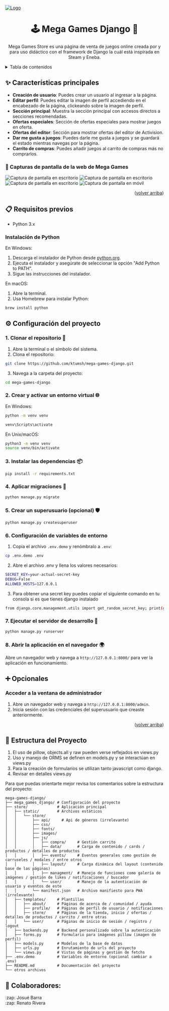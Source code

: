 <a name="readme-top"></a>

<a href="https://github.com/Ktumsh/mega-games-django">
  <img src="store/static/store/images/mega-games-1200x630.png" alt="Logo" />
</a>

<div align="center">
  
# 🕹️ Mega Games Django 👋
  
Mega Games Store es una página de venta de juegos online creada por y para uso didáctico con el framework de Django la cuál está inspirada en Steam y Eneba.
</div>

<details>
<summary>Tabla de contenidos</summary>

- [✨ Características principales](#-características-principales)
  - [📸 Capturas de pantalla de Mega Games](#-capturas-de-pantalla-de-la-web-de-mega-games)
- [📋 Requisitos previos](#-requisitos-previos)
  - [Instalación de Python](#instalación-de-python)
- [⚙ Configuración del proyecto](#-configuración-del-proyecto)
- [➕ Opcionales](#-opcionales)
  - [Acceder a la ventana de administrador](#acceder-a-la-ventana-de-administrador)
- [📁 Estructura del Proyecto](#-estructura-del-proyecto)
- [🤝 Colaboradores](#-colaboradores)

</details>

## ✨ Características principales

- **Creación de usuario**: Puedes crear un usuario al ingresar a la página.
- **Editar perfil**: Puedes editar la imagen de perfil accediendo en el encabezado de la página, clickeando sobre la imagen de perfil.
- **Sección principal**: Muestra la sección principal con accesos directos a secciones recomendadas.
- **Ofertas especiales**: Sección de ofertas especiales para mostrar juegos en oferta.
- **Ofertas del editor**: Sección para mostrar ofertas del editor de Activision.
- **Dar me gusta a juegos**: Puedes darle me gusta a juegos y se guardará el estado mientras navegas por la página.
- **Carrito de compras**: Puedes añadir juegos al carrito de compras más no comprarlos.

### 📸 Capturas de pantalla de la web de Mega Games

![Captura de pantalla en escritorio](store/static/store/images/mega-games-screenshot-01.png)
![Captura de pantalla en escritorio](store/static/store/images/mega-games-screen-02.png)
![Captura de pantalla en escritorio](store/static/store/images/mega-games-screen-03.png)
![Captura de pantalla en móvil](store/static/store/images/mega-games-screen-04.png)

<p align="right">(<a href="#readme-top">volver arriba</a>)</p>

## 📋 Requisitos previos

- Python 3.x

### Instalación de Python

En Windows:

1. Descarga el instalador de Python desde [python.org](https://www.python.org/downloads/).
2. Ejecuta el instalador y asegúrate de seleccionar la opción "Add Python to PATH".
3. Sigue las instrucciones del instalador.

En macOS:

1. Abre la terminal.
2. Usa Homebrew para instalar Python:
```bash
brew install python
```

## ⚙ Configuración del proyecto

### 1. Clonar el repositorio 📂

1. Abre la terminal o el símbolo del sistema.
2. Clona el repositorio:
```bash
git clone https://github.com/ktumsh/mega-games-django.git
```
3. Navega a la carpeta del proyecto:
```bash
cd mega-games-django
```

### 2. Crear y activar un entorno virtual 🌐

En Windows:

```bash
python -m venv venv
```
```bash
venv\Scripts\activate
```

En Unix/macOS:
```bash
python3 -m venv venv
source venv/bin/activate
```

### 3. Instalar las dependencias 📦
```bash
pip install -r requirements.txt
```

### 4. Aplicar migraciones 🔄
```bash
python manage.py migrate
```

### 5. Crear un superusuario (opcional) 🛡️
```bash
python manage.py createsuperuser
```

### 6. Configuración de variables de entorno

1. Copia el archivo `.env.demo` y renómbralo a `.env`:
```bash
cp .env.demo .env
```
2. Abre el archivo .env y llena los valores necesarios:
```bash
SECRET_KEY=your-actual-secret-key
DEBUG=False
ALLOWED_HOSTS=127.0.0.1
```
3. Para obtener una secret key puedes copiar el siguiente comando en tu consola si es que tienes django instalado
```bash
from django.core.management.utils import get_random_secret_key; print(get_random_secret_key())
```

### 7. Ejecutar el servidor de desarrollo 🚀
```bash
python manage.py runserver
```

### 8. Abrir la aplicación en el navegador 🌍

Abre un navegador web y navega a `http://127.0.0.1:8000/` para ver la aplicación en funcionamiento.

## ➕ Opcionales

### Acceder a la ventana de administrador

1. Abre un navegador web y navega a `http://127.0.0.1:8000/admin`.
2. Inicia sesión con las credenciales del superusuario que creaste anteriormente.

<p align="right">(<a href="#readme-top">volver arriba</a>)</p>

## 📁 Estructura del Proyecto

1. El uso de pillow, objects.all y raw pueden verse reflejados en views.py
2. Uso y manejo de ORMS se definen en models.py y se interactúan en views.py
3. Para la creación de formularios se utilizan tanto javascript como django.
4. Revisar en detalles views.py
   
Para que puedas orientarte mejor revisa los comentarios sobre la estructura del proyecto:

```plaintext
mega-games-django/
├── mega_games_django/ # Configuración del proyecto
├── store/             # Aplicación principal
│   ├── static/        # Archivos estáticos
│   │   └── store/
│   │       ├── api/     # Api de géneros (irrelevante)
│   │       ├── css/
│   │       ├── fonts/
│   │       ├── images/
│   │       ├── js/
│   │       │   ├── compra/     # Gestión carrito
│   │       │   ├── data/       # Carga de contenido / cards / productos / detalles de productos
│   │       │   ├── events/     # Eventos generales como gestión de carruseles / modales / entre otros
│   │       │   ├── layout/     # Carga dinámica del layout (contenido base de las páginas)
│   │       │   ├── managment/  # Manejo de funciones como galería de imágenes / gestión de likes / notificaciones / buscador
│   │       │   └── user/       # Manejo de la autenticación de usuario y eventos de este
│   │       └── manifest.json   # Archivo manifiesto para PWA (irrelevante)
│   ├── templates/     # Plantillas
│   │   ├── about/     # Páginas de acerca de / comunidad / ayuda
│   │   ├── profile/   # Páginas de perfil de usuario / notificaciones
│   │   ├── store/     # Páginas de la tienda, inicio / ofertas / detalles de productos / carrito / entre otras
│   │   └── user/      # Páginas de inicio de sesión / registro / logout
│   ├── backends.py    # Backend personalizado sobre la autenticación
│   ├── forms.py       # Formulario para imágenes pillow (imagen de perfil)
│   ├── models.py      # Modelos de la base de datos
│   ├── urls.py        # Enrutamiento de urls del proyecto
│   └── views.py       # Vistas de páginas y gestión de fetchs
├── .env.demo          # Variables de entorno (opcional cambiar a .env)
├── README.md          # Documentación del proyecto
└── otros archivos
```

## 🤝 Colaboradores:
<summary>:zap: Josué Barra</summary>
<summary>:zap: Renato Rivera</summary>
